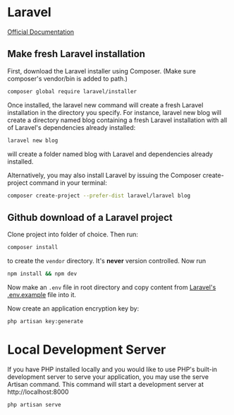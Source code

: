 # Laravel
[Official Documentation](https://laravel.com/docs/)

## Make fresh Laravel installation
First, download the Laravel installer using Composer. (Make sure composer's vendor/bin is added to path.)

```bash
composer global require laravel/installer
```
Once installed, the laravel new command will create a fresh Laravel installation in the directory you specify. For instance, laravel new blog will create a directory named blog containing a fresh Laravel installation with all of Laravel's dependencies already installed:

```bash
laravel new blog
```

will create a folder named blog with Laravel and dependencies already installed. 

Alternatively, you may also install Laravel by issuing the Composer create-project command in your terminal:

```bash
composer create-project --prefer-dist laravel/laravel blog
```

## Github download of a Laravel project
Clone project into folder of choice. Then run: 
```bash
composer install
```
to create the `vendor` directory. It's **never** version controlled. Now run
```bash
npm install && npm dev
```
Now make an `.env` file in root directory and copy content from [Laravel's .env.example](https://raw.githubusercontent.com/laravel/laravel/master/.env.example) file into it.

Now create an application encryption key by:
```bash
php artisan key:generate
```

# Local Development Server
If you have PHP installed locally and you would like to use PHP's built-in development server to serve your application, you may use the serve Artisan command. This command will start a development server at http://localhost:8000

```bash
php artisan serve
```


